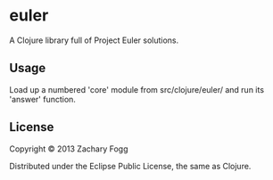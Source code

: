 # euler

A Clojure library full of Project Euler solutions.

## Usage

Load up a numbered 'core' module from src/clojure/euler/ and run its 'answer' function.

## License

Copyright © 2013 Zachary Fogg

Distributed under the Eclipse Public License, the same as Clojure.
